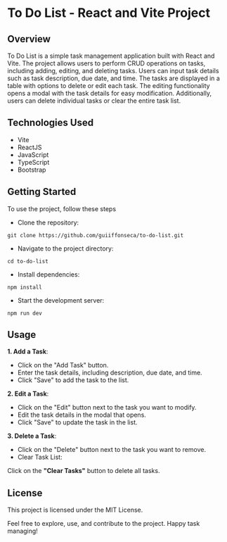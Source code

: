 # To Do List - React and Vite Project

## Overview

To Do List is a simple task management application built with React and Vite. The project allows users to perform CRUD operations on tasks, including adding, editing, and deleting tasks. Users can input task details such as task description, due date, and time. The tasks are displayed in a table with options to delete or edit each task. The editing functionality opens a modal with the task details for easy modification. Additionally, users can delete individual tasks or clear the entire task list.

## Technologies Used
- Vite
- ReactJS
- JavaScript
- TypeScript
- Bootstrap

## Getting Started

To use the project, follow these steps

- Clone the repository:
```
git clone https://github.com/guiiffonseca/to-do-list.git
```

- Navigate to the project directory:
```
cd to-do-list
```

- Install dependencies:
```
npm install
```

- Start the development server:
```
npm run dev
```

## Usage

**1. Add a Task**:
- Click on the "Add Task" button.
- Enter the task details, including description, due date, and time.
- Click "Save" to add the task to the list.

**2. Edit a Task**:
- Click on the "Edit" button next to the task you want to modify.
- Edit the task details in the modal that opens.
- Click "Save" to update the task in the list.


**3. Delete a Task**:
- Click on the "Delete" button next to the task you want to remove.
- Clear Task List:

Click on the **"Clear Tasks"** button to delete all tasks.

## License
This project is licensed under the MIT License.

Feel free to explore, use, and contribute to the project. Happy task managing!

